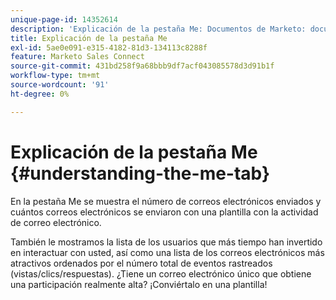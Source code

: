 ```yaml
---
unique-page-id: 14352614
description: 'Explicación de la pestaña Me: Documentos de Marketo: documentación del producto'
title: Explicación de la pestaña Me
exl-id: 5ae0e091-e315-4182-81d3-134113c8288f
feature: Marketo Sales Connect
source-git-commit: 431bd258f9a68bbb9df7acf043085578d3d91b1f
workflow-type: tm+mt
source-wordcount: '91'
ht-degree: 0%

---
```


# Explicación de la pestaña Me {#understanding-the-me-tab}

En la pestaña Me se muestra el número de correos electrónicos enviados y cuántos correos electrónicos se enviaron con una plantilla con la actividad de correo electrónico.

También le mostramos la lista de los usuarios que más tiempo han invertido en interactuar con usted, así como una lista de los correos electrónicos más atractivos ordenados por el número total de eventos rastreados (vistas/clics/respuestas). ¿Tiene un correo electrónico único que obtiene una participación realmente alta? ¡Conviértalo en una plantilla!
